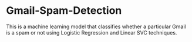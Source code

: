 # Gmail-Spam-Detection
This is a machine learning model that classifies whether a particular Gmail is a spam or not using Logistic Regression and Linear SVC techniques.
